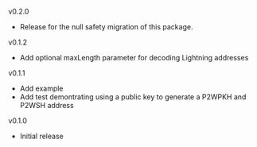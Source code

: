 v0.2.0
* Release for the null safety migration of this package.

v0.1.2
* Add optional maxLength parameter for decoding Lightning addresses

v0.1.1
* Add example
* Add test demontrating using a public key to generate a P2WPKH and P2WSH address

v0.1.0
* Initial release
